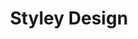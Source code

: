 ---
layout: default
title: Styley Design
slides:

  - class: title-slide
    content: |

      # Styley Design

      _Designing your content_


  - content: |

      ![Grumpy Cat](http://gathergather.co.nz/grumpy-cat.png){: width="300"}

      ## CSS With Grumpy Cat

      Open this link in a new tab: <a href="http://codepen.io/gatherworkshops/pen/yyrQpd?editors=110" target="_blank">Grumpy Cat Code</a>

      Keep it open! We are going to be using CSS
      to make it look way better.

  - content: |
      ## CodePen Editor

      ![Screenshot of CodePen UI](assets/images/codepen-css.png)

      CodePen can show us both our HTML and our CSS.

    notes: |

      The grey text at the top is a comment. It is not visible in the output.

      The white text is code. It is visible in the output.


  - content: |
      ## Grumpy Cat Example

      <p data-height="550" style="height:550px;" data-theme-id="19418" data-slug-hash="yyrQMr" data-default-tab="result" data-user="gatherworkshops" class='codepen'>See the Pen <a href='http://codepen.io/gatherworkshops/pen/yyrQMr/'>Otter Challenge Demo</a> by Gather Workshops (<a href='http://codepen.io/gatherworkshops'>@gatherworkshops</a>) on <a href='http://codepen.io'>CodePen</a>.</p>
      <script async src="//assets.codepen.io/assets/embed/ei.js"></script>

      Next we will use code to make our output look something like this.



  - content: |
      ## Classes

      To make our page look pretty, first we 
      create a CSS class with a unique name.

      **In your CSS panel:**
      
      ```css 
      .profile-pic {
        width: 200px;
      }
      ```
      {:.big-code}

      We just created a `class` called `profile-pic`.

      This class can change the width of something on our page to be `200px`.

    notes: |

      We use CSS to write code about how objects on our page should look.

      This code says that any HTML element with the class `profile-pic` should be displayed as 200 pixels wide.

      One little trick - don't forget the dot in front of the class name in CSS!

  - content: |
      ## Applying Classes

      Find the first image tag in the HTML panel,<br> and apply the profile-pic class to it.

      **Find this line your HTML panel:**

      ```html
      <img src="http://gathergather.co.nz/grumpy-cat.png">
      ```
      {:.big-code}

      **And change it to:**

      ```html
      <img class="profile-pic" src="http://gathergather.co.nz/grumpy-cat.png">
      ```
      {:.big-code}

      Cartoon Grumpy Cat should now be much smaller.

    notes: |
      We can apply a CSS class to any HTML element. We can also apply the *same* class to *many* different elements on the page.

      The class name you gave your element in the HTML and the class name you use in your CSS need to match exactly. 

      There is no dot before the class name in our HTML but we _do_ need that dot in our CSS code.

  - content: |
      ## Font Styles

      There are many font options in CSS. 
      We can create another class to try them out.

      **In your CSS panel, on a new line:**

      ```css
      .page-title {
        font-family: "Comic Sans MS";
        font-size: 50px;
        text-align: center;
        text-shadow: 5px 5px 5px rgba(0,0,0,0.5);
      }
      ```

      **In your HTML, find the h1 and apply the class:**

      ```html
      <h1 class="page-title">Grumpy Cat</h1>
      ```
      {:.big-code}

    notes: |

      :)



  - content: |

      ## Stuff We Covered

      - **Rule Structure**
        A design rule is made up of a target and a bunch of lines of design.
      - **Class Styles**
        A design rule can be applied to specific elements using a class name
      - **Element Styles**
        A design rule can be applied to all elements of one kind by the element name
      {:.flex-list}



  - content: |

      ![Thumbs Up!]([[BASE_URL]]/theme/assets/images/thumbs-up.svg){: height="200" }

      ## Styley Design: Complete!

      Great, now let's get started on our own projects...

      [Take me to the next chapter!](building-layouts.html)


    notes: |

      Great! Now that we know the basics, let's get started on our own projects.






---